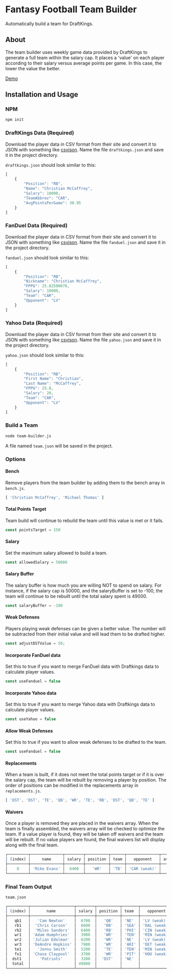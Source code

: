 # Fantasy Football Team Builder

Automatically build a team for DraftKings.

## About

The team builder uses weekly game data provided by DraftKings to generate a full team within the salary cap. It places a 'value' on each player according to their salary versus average points per game. In this case, the lower the value the better.

[Demo](http://suirad.com)

## Installation and Usage

### NPM

```bash
npm init
```
### DraftKings Data (Required)

Download the player data in CSV format from their site and convert it to JSON with something like [csvjson](http://csvjson.com/). Name the file `draftkings.json` and save it in the project directory.

`draftkings.json` should look similar to this:

```javascript
[
    {
        "Position": "RB",
        "Name": "Christian McCaffrey",
        "Salary": 10000,
        "TeamAbbrev": "CAR",
        "AvgPointsPerGame": 30.95
    }
]
```

### FanDuel Data (Required)

Download the player data in CSV format from their site and convert it to JSON with something like [csvjson](https://csvjson.com/). Name the file `fanduel.json` and save it in the project directory.

`fanduel.json` should look similar to this:

```javascript
[
    {
        "Position": "RB",
        "Nickname": "Christian McCaffrey",
        "FPPG": 25.82500076,
        "Salary": 10000,
        "Team": "CAR",
        "Opponent": "LV"
    }
]
```

### Yahoo Data (Required)

Download the player data in CSV format from their site and convert it to JSON with something like [csvjson](https://csvjson.com/). Name the file `yahoo.json` and save it in the project directory.

`yahoo.json` should look similar to this:

```javascript
[
    {
        "Position": "RB",
        "First Name": "Christian",
        "Last Name": "McCaffrey",
        "FPPG": 25.8,
        "Salary": 20,
        "Team": "CAR",
        "Opponent": "LV"
    }
]
```

### Build a Team

```bash
node team-builder.js
```

A file named `team.json` will be saved in the project.

### Options

#### Bench

Remove players from the team builder by adding them to the bench array in `bench.js`.

```javascript
[ 'Christian McCaffrey', 'Michael Thomas' ]
```

#### Total Points Target

Team build will continue to rebuild the team until this value is met or it fails.

```javascript
const pointsTarget = 150
```

#### Salary

Set the maximum salary allowed to build a team.

```javascript
const allowedSalary = 50000
```

#### Salary Buffer

The salary buffer is how much you are willing NOT to spend on salary. For instance, if the salary cap is 50000, and the salaryBuffer is set to -100, the team will continue to be rebuilt until the total salary spent is 49000.

```javascript
const salaryBuffer = -100
```

#### Weak Defenses

Players playing weak defenses can be given a better value. The number will be subtracted from their initial value and will lead them to be drafted higher.

```javascript
const adjustDSTValue = 50;
```

#### Incorporate FanDuel data

Set this to true if you want to merge FanDuel data with Draftkings data to calculate player values.

```javascript
const useFanduel = false
```

#### Incorporate Yahoo data

Set this to true if you want to merge Yahoo data with Draftkings data to calculate player values.

```javascript
const useYahoo = false
```

#### Allow Weak Defenses

Set this to true if you want to allow weak defenses to be drafted to the team.

```javascript
const useFanduel = false
```

#### Replacements

When a team is built, if it does not meet the total points target or if it is over the salary cap, the team will be rebuilt by removing a player by position. The order of positions can be modified in the replacements array in `replacements.js`.

```javascript
[ 'DST', 'DST', 'TE', 'QB', 'WR', 'TE', 'RB', 'DST', 'QB', 'TE' ]
```

#### Waivers

Once a player is removed they are placed in the waivers array. When the team is finally assembled, the waivers array will be checked to optimize the team. If a value player is found, they will be taken off waivers and the team will be rebuilt. If no value players are found, the final waivers list will display along with the final team.

```javascript
┌─────────┬──────────────┬────────┬──────────┬──────┬──────────────┬───────────┬───────┐
│ (index) │     name     │ salary │ position │ team │   opponent   │ avgpoints │ value │
├─────────┼──────────────┼────────┼──────────┼──────┼──────────────┼───────────┼───────┤
│    0    │ 'Mike Evans' │  6400  │   'WR'   │ 'TB' │ 'CAR (weak)' │   18.59   │  294  │
└─────────┴──────────────┴────────┴──────────┴──────┴──────────────┴───────────┴───────┘
```

### Final Team Output

`team.json`

```javascript
┌─────────┬───────────────────┬────────┬──────────┬───────┬──────────────┬──────────────┬───────────┬───────┐
│ (index) │       name        │ salary │ position │ team  │   opponent   │     time     │ avgpoints │ value │
├─────────┼───────────────────┼────────┼──────────┼───────┼──────────────┼──────────────┼───────────┼───────┤
│   qb1   │   'Cam Newton'    │  6700  │   'QB'   │ 'NE'  │ 'LV (weak)'  │ '4:25PM EDT' │   32.14   │  -16  │
│   rb1   │  'Chris Carson'   │  6600  │   'RB'   │ 'SEA' │ 'DAL (weak)' │ '1:00PM EDT' │   22.2    │  72   │
│   rb2   │  'Miles Sanders'  │  6400  │   'RB'   │ 'PHI' │ 'CIN (weak)' │ '8:20PM EDT' │   21.1    │  78   │
│   wr1   │ 'Adam Humphries'  │  3900  │   'WR'   │ 'TEN' │ 'MIN (weak)' │ '1:00PM EDT' │   13.25   │  69   │
│   wr2   │ 'Julian Edelman'  │  6200  │   'WR'   │ 'NE'  │ 'LV (weak)'  │ '4:25PM EDT' │   20.95   │  70   │
│   wr3   │ 'DeAndre Hopkins' │  7900  │   'WR'   │ 'ARI' │ 'DET (weak)' │ '1:00PM EDT' │   26.45   │  73   │
│   te1   │   'Jonnu Smith'   │  5200  │   'TE'   │ 'TEN' │ 'MIN (weak)' │ '1:00PM EDT' │    19     │  48   │
│   fx1   │ 'Chase Claypool'  │  3700  │   'WR'   │ 'PIT' │ 'HOU (weak)' │ '1:00PM EDT' │   12.25   │  77   │
│  dst1   │    'Patriots'     │  3200  │  'DST'   │ 'NE'  │              │              │    8.5    │  376  │
│  total  │                   │ 49800  │          │       │              │              │    175    │       │
└─────────┴───────────────────┴────────┴──────────┴───────┴──────────────┴──────────────┴───────────┴───────┘
```
